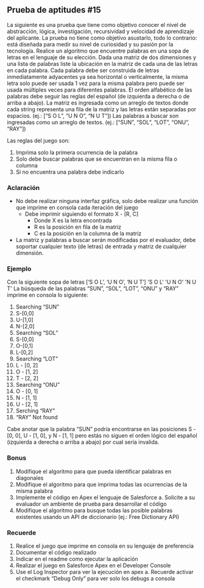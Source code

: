 ## Prueba de aptitudes #15
La siguiente es una prueba que tiene como objetivo conocer el nivel de abstracción, lógica, investigación, recursividad y velocidad de aprendizaje del aplicante. La prueba no tiene como objetivo asustarlo, todo lo contrario: está diseñada para medir su nivel de curiosidad y su pasión por la tecnología.
Realice un algoritmo que encuentre palabras en una sopa de letras en el lenguaje de su elección. Dada una matriz de dos dimensiones y una lista de palabras liste la ubicación en la matriz de cada una de las letras en cada palabra.
Cada palabra debe ser construida de letras inmediatamente adyacentes ya sea horizontal o verticalmente, la misma letra solo puede ser usada 1 vez para la misma palabra pero puede ser usada múltiples veces para diferentes palabras. El orden alfabético de las palabras debe seguir las reglas del español (de izquierda a derecha o de arriba a abajo).
La matriz es ingresada como un arreglo de textos donde cada string representa una fila de la matriz y las letras están separadas por espacios. (ej.: [“S O L”, “U N O”, “N U T”])
Las palabras a buscar son ingresadas como un arreglo de textos. (ej.: [“SUN”, “SOL”, “LOT”, “ONU”, “RAY”])

Las reglas del juego son:
1. Imprima solo la primera ocurrencia de la palabra
2. Solo debe buscar palabras que se encuentran en la misma fila o columna
3. Si no encuentra una palabra debe indicarlo

### Aclaración
- No debe realizar ninguna interfaz gráfica, solo debe realizar una función que imprime en consola cada iteración del juego
    * Debe imprimir siguiendo el formato X - [R, C]
        - Donde X es la letra encontrada
        - R es la posición en fila de la matriz
        - C es la posición en la columna de la matriz
- La matriz y palabras a buscar serán modificadas por el evaluador, debe soportar cualquier texto (de letras) de entrada y matriz de cualquier dimensión.

### Ejemplo 
 Con la siguiente sopa de letras [‘S O L’, ‘U N O’, ‘N U T’]
'S O L' 'U N O' 'N U T'
La búsqueda de las palabras “SUN”, “SOL”, “LOT”, “ONU” y “RAY” imprime en consola lo siguiente:
1. Searching “SUN”
2. S-[0,0]
3. U-[1,0]
4. N-[2,0]
5. Searching “SOL”
6. S-[0,0]
7. O-[0,1]
8. L-[0,2]
9. Searching “LOT”
10. L - [0, 2]
11. O - [1, 2]
12. T - [2, 2]
13. Searching “ONU”
14. O - [0, 1]
15. N - [1, 1]
16. U - [2, 1]
17. Serching “RAY”
18. “RAY” Not found

Cabe anotar que la palabra “SUN” podría encontrarse en las posiciones S - [0, 0], U - [1, 0], y N - [1, 1] pero estás no siguen el orden lógico del español (izquierda a derecha o arriba a abajo) por cual sería invalida.

### Bonus
1. Modifique el algoritmo para que pueda identificar palabras en diagonales
2. Modifique el algoritmo para que imprima todas las ocurrencias de la misma palabra
3. Implemente el código en Apex el lenguaje de Salesforce
a. Solicite a su evaluador un ambiente de prueba para desarrollar el código
4. Modifique el algoritmo para busque todas las posible palabras existentes usando un API
de diccionario (ej.: Free Dictionary API)

### Recuerde  
1. Realice el juego que imprime en consola en su lenguaje de preferencia
2. Documentar el código realizado
3. Indicar en el readme como ejecutar la aplicación
4. Realizar el juego en Salesforce Apex en el Developer Console
5. Use el Log Inspector para ver la ejecución en apex
a. Recuerde activar el checkmark “Debug Only” para ver solo los debugs a consola